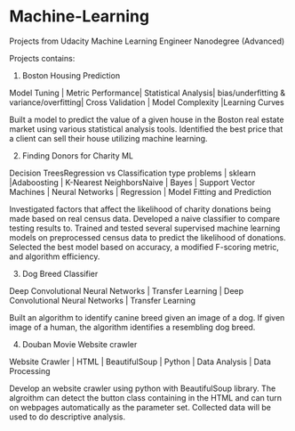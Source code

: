 # Machine-Learning
Projects from Udacity Machine Learning Engineer Nanodegree (Advanced)

Projects contains:

1. Boston Housing Prediction

Model Tuning | Metric Performance| Statistical Analysis| bias/underfitting & variance/overfitting| Cross Validation | Model Complexity |Learning Curves

Built a model to predict the value of a given house in the Boston real estate market using various statistical analysis tools. Identified the best price that a client can sell their house utilizing machine learning.

2. Finding Donors for Charity ML

Decision TreesRegression vs Classification type problems | sklearn |Adaboosting | K-Nearest NeighborsNaive | Bayes | Support Vector Machines | Neural Networks | Regression | Model Fitting and Prediction

Investigated factors that affect the likelihood of charity donations being made based on real census data. Developed a naive classifier to compare testing results to. Trained and tested several supervised machine learning models on preprocessed census data to predict the likelihood of donations. Selected the best model based on accuracy, a modified F-scoring metric, and algorithm efficiency.

3. Dog Breed Classifier

Deep Convolutional Neural Networks | Transfer Learning | Deep Convolutional Neural Networks | Transfer Learning

Built an algorithm to identify canine breed given an image of a dog. If given image of a human, the algorithm identifies a resembling dog breed.

4. Douban Movie Website crawler

Website Crawler | HTML | BeautifulSoup | Python | Data Analysis | Data Processing

Develop an website crawler using python with BeautifulSoup library. The algroithm can detect the button class containing in the HTML and can turn on webpages automatically as the parameter set. Collected data will be used to do descriptive analysis.
